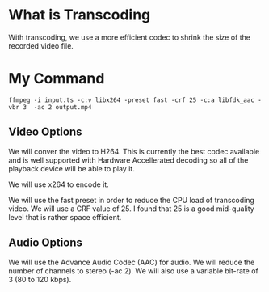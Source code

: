 
# What is Transcoding
With transcoding, we use a more efficient codec to shrink the size of the recorded video file.  

# My Command

	ffmpeg -i input.ts -c:v libx264 -preset fast -crf 25 -c:a libfdk_aac -vbr 3  -ac 2 output.mp4

## Video Options
We will conver the video to H264.  This is currently the best codec available and is well supported with Hardware Accellerated decoding so all of the playback device will be able to play it.

We will use x264 to encode it.  

We will use the fast preset in order to reduce the CPU load of transcoding video.  We will use a CRF value of 25.  I found that 25 is a good mid-quality level that is rather space efficient.  

## Audio Options
We will use the Advance Audio Codec (AAC) for audio.  We will reduce the number of channels to stereo (-ac 2).  We will also use a variable bit-rate of 3 (80 to 120 kbps).

